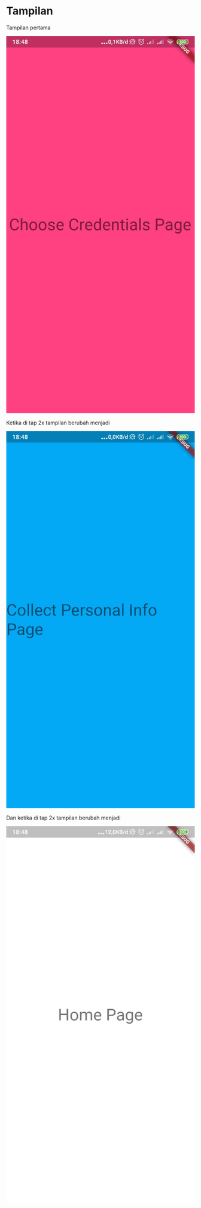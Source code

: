 # Tampilan
Tampilan pertama

![Tampilan1](https://github.com/cahyoarifandiyarto/praxis-academy/blob/master/NOVICE/02-03/Kasus/mysample/screenshoot/WhatsApp%20Image%202019-11-20%20at%2018.50.37%20(1).jpeg)

Ketika di tap 2x tampilan berubah menjadi

![Tampilan2](https://github.com/cahyoarifandiyarto/praxis-academy/blob/master/NOVICE/02-03/Kasus/mysample/screenshoot/WhatsApp%20Image%202019-11-20%20at%2018.50.37%20(2).jpeg)

Dan ketika di tap 2x tampilan berubah menjadi

![Tampilan3](https://github.com/cahyoarifandiyarto/praxis-academy/blob/master/NOVICE/02-03/Kasus/mysample/screenshoot/WhatsApp%20Image%202019-11-20%20at%2018.50.37.jpeg)
